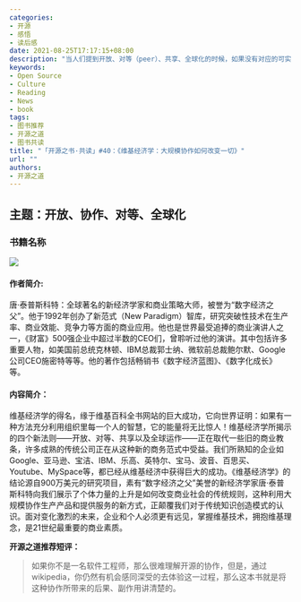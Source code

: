 ```yaml
---
categories:
- 开源
- 感悟
- 读后感
date: 2021-08-25T17:17:15+08:00
description: "当人们提到开放、对等（peer）、共享、全球化的时候，如果没有对应的可实践的事物，如Linux、Apache、Python、Wikipedia、Kubernetes的话，是无法准确理解这四个词汇的意思的，但是如果有人通过书籍整理并专门讲解的话，就另当别论了。"
keywords:
- Open Source
- Culture
- Reading
- News
- book
tags:
- 图书推荐
- 开源之道
- 图书共读
title: "「开源之书·共读」#40：《维基经济学：大规模协作如何改变一切》"
url: ""
authors:
- 开源之道
---
```


## 主题：开放、协作、对等、全球化

### 书籍名称

![](./images/book-reading/wikinomics.jpg)

#### 作者简介:

唐·泰普斯科特：全球著名的新经济学家和商业策略大师，被誉为“数字经济之父”。他于1992年创办了新范式（New Paradigm）智库，研究突破性技术在生产率、商业效能、竞争力等方面的商业应用。他也是世界最受追捧的商业演讲人之一，《财富》500强企业中超过半数的CEO们，曾聆听过他的演讲。其中包括许多重要人物，如美国前总统克林顿、IBM总裁郭士纳、微软前总裁鲍尔默、Google公司CEO施密特等等。他的著作包括畅销书《数字经济蓝图》、《数字化成长》等。

#### 内容简介：

维基经济学的得名，缘于维基百科全书网站的巨大成功，它向世界证明：如果有一种方法充分利用组织里每一个人的智慧，它的能量将无比惊人！维基经济学所揭示的四个新法则——开放、对等、共享以及全球运作——正在取代一些旧的商业教条，许多成熟的传统公司正在从这种新的商务范式中受益。我们所熟知的企业如Google、亚马逊、宝洁、IBM、乐高、英特尔、宝马、波音、百思买、Youtube、MySpace等，都已经从维基经济中获得巨大的成功。《维基经济学》的结论源自900万美元的研究项目，素有“数字经济之父”美誉的新经济学家唐·泰普斯科特向我们展示了个体力量的上升是如何改变商业社会的传统规则，这种利用大规模协作生产产品和提供服务的新方式，正颠覆我们对于传统知识创造模式的认识。面对变化激烈的未来，企业和个人必须更有远见，掌握维基技术，拥抱维基理念，是21世纪最重要的商业素质。

**开源之道推荐短评：**

> 如果你不是一名软件工程师，那么很难理解开源的协作，但是，通过wikipedia，你仍然有机会感同深受的去体验这一过程，那么这本书就是将这种协作所带来的后果、副作用讲清楚的。
